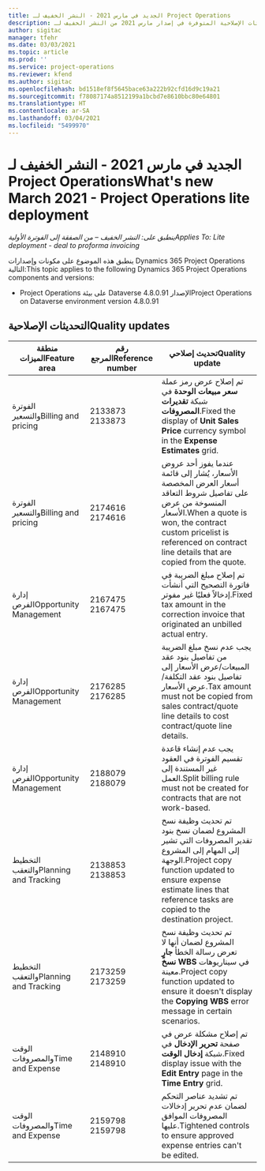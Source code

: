 ```yaml
---
title: الجديد في مارس 2021 - النشر الخفيف لـ Project Operations
description: يوفر هذا الموضوع معلومات حول التحديثات الإصلاحية المتوفرة في إصدار مارس 2021 من النشر الخفيف لـ Project Operations.
author: sigitac
manager: tfehr
ms.date: 03/03/2021
ms.topic: article
ms.prod: ''
ms.service: project-operations
ms.reviewer: kfend
ms.author: sigitac
ms.openlocfilehash: bd1518ef8f5645bace63a222b92cfd16d9c19a21
ms.sourcegitcommit: f78087174a8512199a1bcbd7e8610bbc80e64801
ms.translationtype: HT
ms.contentlocale: ar-SA
ms.lasthandoff: 03/04/2021
ms.locfileid: "5499970"
---
```

# <a name="whats-new-march-2021---project-operations-lite-deployment"></a><span data-ttu-id="e3fe7-103">الجديد في مارس 2021 - النشر الخفيف لـ Project Operations</span><span class="sxs-lookup"><span data-stu-id="e3fe7-103">What's new March 2021 - Project Operations lite deployment</span></span>

<span data-ttu-id="e3fe7-104">_ينطبق على: النشر الخفيف – من الصفقة إلى الفوترة الأولية_</span><span class="sxs-lookup"><span data-stu-id="e3fe7-104">_Applies To: Lite deployment - deal to proforma invoicing_</span></span>


<span data-ttu-id="e3fe7-105">ينطبق هذه الموضوع على مكونات وإصدارات Dynamics 365 Project Operations التالية:</span><span class="sxs-lookup"><span data-stu-id="e3fe7-105">This topic applies to the following Dynamics 365 Project Operations components and versions:</span></span>

- <span data-ttu-id="e3fe7-106">Project Operations على بيئة Dataverse الإصدار 4.8.0.91</span><span class="sxs-lookup"><span data-stu-id="e3fe7-106">Project Operations on Dataverse environment version 4.8.0.91</span></span> 

## <a name="quality-updates"></a><span data-ttu-id="e3fe7-107">التحديثات الإصلاحية</span><span class="sxs-lookup"><span data-stu-id="e3fe7-107">Quality updates</span></span>

| <span data-ttu-id="e3fe7-108">**منطقة الميزات**</span><span class="sxs-lookup"><span data-stu-id="e3fe7-108">**Feature area**</span></span> | <span data-ttu-id="e3fe7-109">**رقم المرجع**</span><span class="sxs-lookup"><span data-stu-id="e3fe7-109">**Reference number**</span></span> | <span data-ttu-id="e3fe7-110">**تحديث إصلاحي**</span><span class="sxs-lookup"><span data-stu-id="e3fe7-110">**Quality update**</span></span> |
| --- | --- | --- |
| <span data-ttu-id="e3fe7-111">الفوترة والتسعير</span><span class="sxs-lookup"><span data-stu-id="e3fe7-111">Billing and pricing</span></span> | <span data-ttu-id="e3fe7-112">2133873 </span><span class="sxs-lookup"><span data-stu-id="e3fe7-112">2133873</span></span> | <span data-ttu-id="e3fe7-113">تم إصلاح عرض رمز عملة **سعر مبيعات الوحدة** في شبكة **تقديرات المصروفات**.</span><span class="sxs-lookup"><span data-stu-id="e3fe7-113">Fixed the display of **Unit Sales Price** currency symbol in the **Expense Estimates** grid.</span></span> |
| <span data-ttu-id="e3fe7-114">الفوترة والتسعير</span><span class="sxs-lookup"><span data-stu-id="e3fe7-114">Billing and pricing</span></span> | <span data-ttu-id="e3fe7-115">2174616 </span><span class="sxs-lookup"><span data-stu-id="e3fe7-115">2174616</span></span> | <span data-ttu-id="e3fe7-116">عندما يفوز أحد عروض الأسعار، يُشار إلى قائمة أسعار العرض المخصصة على تفاصيل شروط التعاقد المنسوخة من عرض الأسعار.</span><span class="sxs-lookup"><span data-stu-id="e3fe7-116">When a quote is won, the contract custom pricelist is referenced on contract line details that are copied from the quote.</span></span> |
| <span data-ttu-id="e3fe7-117">إدارة الفرص</span><span class="sxs-lookup"><span data-stu-id="e3fe7-117">Opportunity Management</span></span> | <span data-ttu-id="e3fe7-118">2167475 </span><span class="sxs-lookup"><span data-stu-id="e3fe7-118">2167475</span></span> | <span data-ttu-id="e3fe7-119">تم إصلاح مبلغ الضريبة في فاتورة التصحيح التي أنشأت إدخالاً فعليًا غير مفوتر.</span><span class="sxs-lookup"><span data-stu-id="e3fe7-119">Fixed tax amount in the correction invoice that originated an unbilled actual entry.</span></span> |
| <span data-ttu-id="e3fe7-120">إدارة الفرص</span><span class="sxs-lookup"><span data-stu-id="e3fe7-120">Opportunity Management</span></span> | <span data-ttu-id="e3fe7-121">2176285 </span><span class="sxs-lookup"><span data-stu-id="e3fe7-121">2176285</span></span> | <span data-ttu-id="e3fe7-122">يجب عدم نسخ مبلغ الضريبة من تفاصيل بنود عقد المبيعات/عرض الأسعار إلى تفاصيل بنود عقد التكلفة/عرض الأسعار.</span><span class="sxs-lookup"><span data-stu-id="e3fe7-122">Tax amount must not be copied from sales contract/quote line details to cost contract/quote line details.</span></span> |
| <span data-ttu-id="e3fe7-123">إدارة الفرص</span><span class="sxs-lookup"><span data-stu-id="e3fe7-123">Opportunity Management</span></span> | <span data-ttu-id="e3fe7-124">2188079 </span><span class="sxs-lookup"><span data-stu-id="e3fe7-124">2188079</span></span> | <span data-ttu-id="e3fe7-125">يجب عدم إنشاء قاعدة تقسيم الفوترة في العقود غير المستندة إلى العمل.</span><span class="sxs-lookup"><span data-stu-id="e3fe7-125">Split billing rule must not be created for contracts that are not work-based.</span></span> |
| <span data-ttu-id="e3fe7-126">التخطيط والتعقب</span><span class="sxs-lookup"><span data-stu-id="e3fe7-126">Planning and Tracking</span></span> | <span data-ttu-id="e3fe7-127">2138853 </span><span class="sxs-lookup"><span data-stu-id="e3fe7-127">2138853</span></span> | <span data-ttu-id="e3fe7-128">تم تحديث وظيفة نسخ المشروع لضمان نسخ بنود تقدير المصروفات التي تشير إلى المهام إلى المشروع الوجهة.</span><span class="sxs-lookup"><span data-stu-id="e3fe7-128">Project copy function updated to ensure expense estimate lines that reference tasks are copied to the destination project.</span></span> |
| <span data-ttu-id="e3fe7-129">التخطيط والتعقب</span><span class="sxs-lookup"><span data-stu-id="e3fe7-129">Planning and Tracking</span></span> | <span data-ttu-id="e3fe7-130">2173259 </span><span class="sxs-lookup"><span data-stu-id="e3fe7-130">2173259</span></span> | <span data-ttu-id="e3fe7-131">تم تحديث وظيفة نسخ المشروع لضمان أنها لا تعرض رسالة الخطأ **جارٍ نسخ WBS‎‬** في سيناريوهات معينة.</span><span class="sxs-lookup"><span data-stu-id="e3fe7-131">Project copy function updated to ensure it doesn't display the **Copying WBS** error message in certain scenarios.</span></span> |
| <span data-ttu-id="e3fe7-132">الوقت والمصروفات</span><span class="sxs-lookup"><span data-stu-id="e3fe7-132">Time and Expense</span></span> | <span data-ttu-id="e3fe7-133">2148910 </span><span class="sxs-lookup"><span data-stu-id="e3fe7-133">2148910</span></span> | <span data-ttu-id="e3fe7-134">تم إصلاح مشكلة عرض في صفحة **تحرير الإدخال** في شبكة **إدخال الوقت**.</span><span class="sxs-lookup"><span data-stu-id="e3fe7-134">Fixed display issue with the **Edit Entry** page in the **Time Entry** grid.</span></span> |
| <span data-ttu-id="e3fe7-135">الوقت والمصروفات</span><span class="sxs-lookup"><span data-stu-id="e3fe7-135">Time and Expense</span></span> | <span data-ttu-id="e3fe7-136">2159798 </span><span class="sxs-lookup"><span data-stu-id="e3fe7-136">2159798</span></span> | <span data-ttu-id="e3fe7-137">تم تشديد عناصر التحكم لضمان عدم تحرير إدخالات المصروفات الموافق عليها.</span><span class="sxs-lookup"><span data-stu-id="e3fe7-137">Tightened controls to ensure approved expense entries can't be edited.</span></span> |


